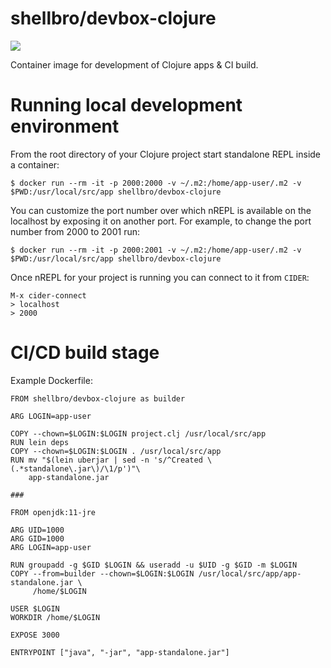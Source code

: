 # shellbro/devbox-clojure

[![](https://img.shields.io/docker/cloud/build/shellbro/devbox-clojure)](https://hub.docker.com/r/shellbro/devbox-clojure/)

Container image for development of Clojure apps & CI build.

# Running local development environment

From the root directory of your Clojure project start standalone REPL inside
a container:

```
$ docker run --rm -it -p 2000:2000 -v ~/.m2:/home/app-user/.m2 -v $PWD:/usr/local/src/app shellbro/devbox-clojure
```

You can customize the port number over which nREPL is available on the localhost
by exposing it on another port. For example, to change the port number from 2000
to 2001 run:

```
$ docker run --rm -it -p 2000:2001 -v ~/.m2:/home/app-user/.m2 -v $PWD:/usr/local/src/app shellbro/devbox-clojure
```

Once nREPL for your project is running you can connect to it from `CIDER`:

```
M-x cider-connect
> localhost
> 2000
```

# CI/CD build stage

Example Dockerfile:

```
FROM shellbro/devbox-clojure as builder

ARG LOGIN=app-user

COPY --chown=$LOGIN:$LOGIN project.clj /usr/local/src/app
RUN lein deps
COPY --chown=$LOGIN:$LOGIN . /usr/local/src/app
RUN mv "$(lein uberjar | sed -n 's/^Created \(.*standalone\.jar\)/\1/p')"\
    app-standalone.jar

###

FROM openjdk:11-jre

ARG UID=1000
ARG GID=1000
ARG LOGIN=app-user

RUN groupadd -g $GID $LOGIN && useradd -u $UID -g $GID -m $LOGIN
COPY --from=builder --chown=$LOGIN:$LOGIN /usr/local/src/app/app-standalone.jar \
     /home/$LOGIN

USER $LOGIN
WORKDIR /home/$LOGIN

EXPOSE 3000

ENTRYPOINT ["java", "-jar", "app-standalone.jar"]
```
